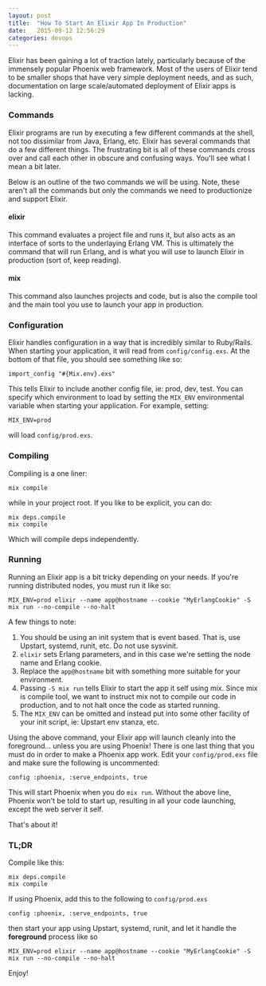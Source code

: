 ```yaml
---
layout: post
title:  "How To Start An Elixir App In Production"
date:   2015-09-12 12:56:29
categories: devops
---
```

Elixir has been gaining a lot of traction lately, particularly because of the immensely popular Phoenix web framework. Most of the users of Elixir tend to be smaller shops that have very simple deployment needs, and as such, documentation on large scale/automated deployment of Elixir apps is lacking.

### Commands
Elixir programs are run by executing a few different commands at the shell, not too dissimilar from Java, Erlang, etc. Elixir has several commands that do a few different things. The frustrating bit is all of these commands cross over and call each other in obscure and confusing ways. You'll see what I mean a bit later.

Below is an outline of the two commands we will be using. Note, these aren't all the commands but only the commands we need to productionize and support Elixir.

#### elixir
This command evaluates a project file and runs it, but also acts as an interface of sorts to the underlaying Erlang VM. This is ultimately the command that will run Erlang, and is what you will use to launch Elixir in production (sort of, keep reading).

#### mix
This command also launches projects and code, but is also the compile tool and the main tool you use to launch your app in production.

### Configuration
Elixir handles configuration in a way that is incredibly similar to Ruby/Rails. When starting your application, it will read from `config/config.exs`. At the bottom of that file, you should see something like so:

	import_config "#{Mix.env}.exs"

This tells Elixir to include another config file, ie: prod, dev, test. You can specify which environment to load by setting the `MIX_ENV` environmental variable when starting your application. For example, setting:

	MIX_ENV=prod

will load `config/prod.exs`.

### Compiling
Compiling is a one liner:

	mix compile

while in your project root. If you like to be explicit, you can do:

	mix deps.compile
	mix compile

Which will compile deps independently.

### Running
Running an Elixir app is a bit tricky depending on your needs. If you're running distributed nodes, you must run it like so:

	MIX_ENV=prod elixir --name app@hostname --cookie "MyErlangCookie" -S mix run --no-compile --no-halt

A few things to note:

1. You should be using an init system that is event based. That is, use Upstart, systemd, runit, etc. Do not use sysvinit.
2. `elixir` sets Erlang parameters, and in this case we're setting the node name and Erlang cookie.
3. Replace the `app@hostname` bit with something more suitable for your environment.
4. Passing `-S mix run` tells Elixir to start the app it self using mix. Since mix is compile tool, we want to instruct mix not to compile our code in production, and to not halt once the code as started running.
5. The `MIX_ENV` can be omitted and instead put into some other facility of your init script, ie: Upstart env stanza, etc.

Using the above command, your Elixir app will launch cleanly into the foreground... unless you are using Phoenix! There is one last thing that you must do in order to make a Phoenix app work. Edit your `config/prod.exs` file and make sure the following is uncommented:

	config :phoenix, :serve_endpoints, true

This will start Phoenix when you do `mix run`. Without the above line, Phoenix won't be told to start up, resulting in all your code launching, except the web server it self.

That's about it!

### TL;DR
Compile like this:

	mix deps.compile
	mix compile

If using Phoenix, add this to the following to `config/prod.exs`

	config :phoenix, :serve_endpoints, true

then start your app using Upstart, systemd, runit, and let it handle the **foreground** process like so

	MIX_ENV=prod elixir --name app@hostname --cookie "MyErlangCookie" -S mix run --no-compile --no-halt

Enjoy!